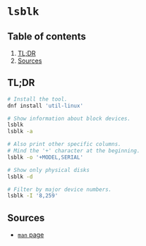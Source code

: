 # `lsblk`

## Table of contents <!-- omit in toc -->

1. [TL;DR](#tldr)
1. [Sources](#sources)

## TL;DR

```sh
# Install the tool.
dnf install 'util-linux'

# Show information about block devices.
lsblk
lsblk -a

# Also print other specific columns.
# Mind the '+' character at the beginning.
lsblk -o '+MODEL,SERIAL'

# Show only physical disks
lsblk -d

# Filter by major device numbers.
lsblk -I '8,259'
```

## Sources

- [`man` page][man page]

<!--
  References
  -->

<!-- Others -->
[man page]: https://linux.die.net/man/8/lsblk
